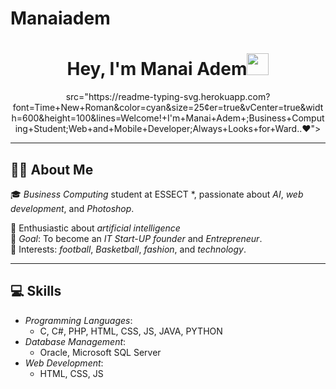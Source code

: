 # Manaiadem
<h1 align="center"><b>Hey, I'm Manai Adem</b><img src="https://media.giphy.com/media/hvRJCLFzcasrR4ia7z/giphy.gif" width="35"></h1>
<p align="center">
 src="https://readme-typing-svg.herokuapp.com?font=Time+New+Roman&color=cyan&size=25&center=true&vCenter=true&width=600&height=100&lines=Welcome!+I'm+Manai+Adem+;Business+Computing+Student;Web+and+Mobile+Developer;Always+Looks+for+Ward..❤"></a>
</p>

---

<!-- About me -->
## 👨‍💻 About Me
🎓 *Business Computing* student at ESSECT *, passionate about *AI*, *web development*, and *Photoshop*.  

🚀 Enthusiastic about *artificial intelligence*  
🎯 *Goal*: To become an *IT Start-UP founder* and *Entrepreneur*.  
🎨 Interests: *football*, *Basketball*, *fashion*, and *technology*.  

---

## 💻 Skills
- *Programming Languages*:  
  - C, C#, PHP, HTML, CSS, JS, JAVA, PYTHON  
- *Database Management*:  
  - Oracle, Microsoft SQL Server  
- *Web Development*:  
  -  HTML, CSS, JS  

